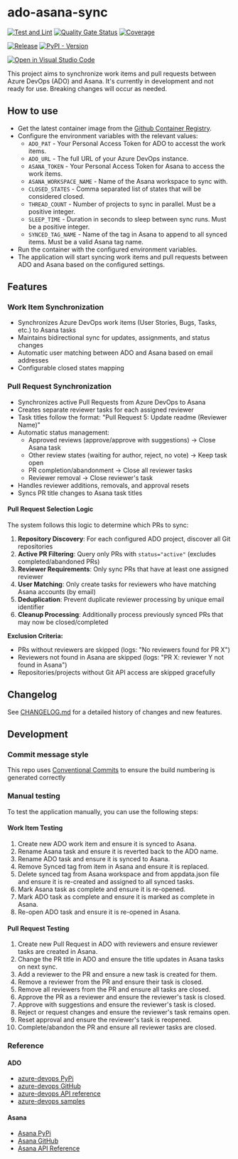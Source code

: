 # ado-asana-sync

[![Test and Lint](https://github.com/danstis/ado-asana-sync/actions/workflows/build.yml/badge.svg)](https://github.com/danstis/ado-asana-sync/actions/workflows/build.yml)
[![Quality Gate Status](https://sonarcloud.io/api/project_badges/measure?project=danstis_ado-asana-sync&metric=alert_status)](https://sonarcloud.io/summary/new_code?id=danstis_ado-asana-sync)
[![Coverage](https://sonarcloud.io/api/project_badges/measure?project=danstis_ado-asana-sync&metric=coverage)](https://sonarcloud.io/summary/new_code?id=danstis_ado-asana-sync)

[![Release](https://img.shields.io/github/release/danstis/ado-asana-sync.svg?style=flat-square)](https://github.com/danstis/ado-asana-sync/releases/latest)
[![PyPI - Version](https://img.shields.io/pypi/v/ado-asana-sync)](https://pypi.org/project/ado-asana-sync/)

[![Open in Visual Studio Code](https://img.shields.io/static/v1?logo=visualstudiocode&label=&message=Open%20in%20Visual%20Studio%20Code&labelColor=2c2c32&color=007acc&logoColor=007acc)](https://open.vscode.dev/danstis/ado-asana-sync)

This project aims to synchronize work items and pull requests between Azure DevOps (ADO) and Asana. It's currently in development and not ready for use. Breaking changes will occur as needed.

## How to use

- Get the latest container image from the [Github Container Registry](https://github.com/danstis/ado-asana-sync/pkgs/container/ado-asana-sync).
- Configure the environment variables with the relevant values:
  - `ADO_PAT` - Your Personal Access Token for ADO to accesst the work items.
  - `ADO_URL` - The full URL of your Azure DevOps instance.
  - `ASANA_TOKEN` - Your Personal Access Token for Asana to access the work items.
  - `ASANA_WORKSPACE_NAME` - Name of the Asana workspace to sync with.
  - `CLOSED_STATES` - Comma separated list of states that will be considered closed.
  - `THREAD_COUNT` - Number of projects to sync in parallel. Must be a positive integer.
  - `SLEEP_TIME` - Duration in seconds to sleep between sync runs. Must be a positive integer.
  - `SYNCED_TAG_NAME` - Name of the tag in Asana to append to all synced items. Must be a valid Asana tag name.
- Run the container with the configured environment variables.
- The application will start syncing work items and pull requests between ADO and Asana based on the configured settings.

## Features

### Work Item Synchronization

- Synchronizes Azure DevOps work items (User Stories, Bugs, Tasks, etc.) to Asana tasks
- Maintains bidirectional sync for updates, assignments, and status changes
- Automatic user matching between ADO and Asana based on email addresses
- Configurable closed states mapping

### Pull Request Synchronization

- Synchronizes active Pull Requests from Azure DevOps to Asana
- Creates separate reviewer tasks for each assigned reviewer
- Task titles follow the format: "Pull Request 5: Update readme (Reviewer Name)"
- Automatic status management:
  - Approved reviews (approve/approve with suggestions) → Close Asana task
  - Other review states (waiting for author, reject, no vote) → Keep task open
  - PR completion/abandonment → Close all reviewer tasks
  - Reviewer removal → Close reviewer's task
- Handles reviewer additions, removals, and approval resets
- Syncs PR title changes to Asana task titles

#### Pull Request Selection Logic

The system follows this logic to determine which PRs to sync:

1. **Repository Discovery**: For each configured ADO project, discover all Git repositories
1. **Active PR Filtering**: Query only PRs with `status="active"` (excludes completed/abandoned PRs)
1. **Reviewer Requirements**: Only sync PRs that have at least one assigned reviewer
1. **User Matching**: Only create tasks for reviewers who have matching Asana accounts (by email)
1. **Deduplication**: Prevent duplicate reviewer processing by unique email identifier
1. **Cleanup Processing**: Additionally process previously synced PRs that may now be closed/completed

**Exclusion Criteria:**

- PRs without reviewers are skipped (logs: "No reviewers found for PR X")
- Reviewers not found in Asana are skipped (logs: "PR X: reviewer Y not found in Asana")
- Repositories/projects without Git API access are skipped gracefully

## Changelog

See [CHANGELOG.md](CHANGELOG.md) for a detailed history of changes and new features.

## Development

### Commit message style

This repo uses [Conventional Commits](https://www.conventionalcommits.org/) to ensure the build numbering is generated correctly

### Manual testing

To test the application manually, you can use the following steps:

#### Work Item Testing

1. Create new ADO work item and ensure it is synced to Asana.
1. Rename Asana task and ensure it is reverted back to the ADO name.
1. Rename ADO task and ensure it is synced to Asana.
1. Remove Synced tag from item in Asana and ensure it is replaced.
1. Delete synced tag from Asana workspace and from appdata.json file and ensure it is re-created and assigned to all synced tasks.
1. Mark Asana task as complete and ensure it is re-opened.
1. Mark ADO task as complete and ensure it is marked as complete in Asana.
1. Re-open ADO task and ensure it is re-opened in Asana.

#### Pull Request Testing

1. Create new Pull Request in ADO with reviewers and ensure reviewer tasks are created in Asana.
1. Change the PR title in ADO and ensure the title updates in Asana tasks on next sync.
1. Add a reviewer to the PR and ensure a new task is created for them.
1. Remove a reviewer from the PR and ensure their task is closed.
1. Remove all reviewers from the PR and ensure all tasks are closed.
1. Approve the PR as a reviewer and ensure the reviewer's task is closed.
1. Approve with suggestions and ensure the reviewer's task is closed.
1. Reject or request changes and ensure the reviewer's task remains open.
1. Reset approval and ensure the reviewer's task is reopened.
1. Complete/abandon the PR and ensure all reviewer tasks are closed.

### Reference

#### ADO

- [azure-devops PyPi](https://pypi.org/project/azure-devops/)
- [azure-devops GitHub](https://github.com/microsoft/azure-devops-python-api)
- [azure-devops API reference](https://learn.microsoft.com/en-us/rest/api/azure/devops/?view=azure-devops-rest-7.1&viewFallbackFrom=azure-devops-rest-5.1)
- [azure-devops samples](https://github.com/microsoft/azure-devops-python-samples/blob/main/src/samples/work_item_tracking.py)

#### Asana

- [Asana PyPi](https://pypi.org/project/asana/)
- [Asana GitHub](https://github.com/asana/python-asana)
- [Asana API Reference](https://developers.asana.com/docs/rich-text)
